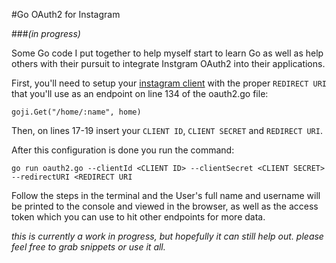 #Go OAuth2 for Instagram

###*(in progress)*

Some Go code I put together to help myself start to learn Go as well as help others with their pursuit to integrate Instgram OAuth2 into their applications.

First, you'll need to setup your [instagram client](http://instagram.com/developer/clients/manage/) with the proper `REDIRECT URI` that you'll use as an endpoint on line 134 of the oauth2.go file:

```
goji.Get("/home/:name", home)
```

Then, on lines 17-19 insert your `CLIENT ID`, `CLIENT SECRET` and `REDIRECT URI`.

After this configuration is done you run the command:

`go run oauth2.go --clientId <CLIENT ID> --clientSecret <CLIENT SECRET> --redirectURI <REDIRECT URI`

Follow the steps in the terminal and the User's full name and username will be printed to the console and viewed in the browser, as well as the access token which you can use to hit other endpoints for more data.

*this is currently a work in progress, but hopefully it can still help out. please feel free to grab snippets or use it all.*